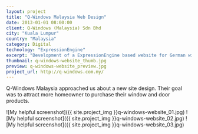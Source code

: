 ```yaml
---
layout: project
title: "Q-Windows Malaysia Web Design"
date: 2013-01-01 08:00:00
client: Q-Windows (Malaysia) Sdn Bhd
city: "Kuala Lumpur"
country: "Malaysia"
category: Digital
technology: "ExpressionEngine"
excerpt: "Development of a ExpressionEngine based website for German window and door manufacturer."
thumbnail: q-windows-website_thumb.jpg
preview: q-windows-website_preview.jpg
project_url: http://q-windows.com.my/
---
```


Q-Windows Malaysia approached us about a new site design. Their goal was to attract more homeowner to purchase their window and door products.

![My helpful screenshot]({{ site.project_img }}q-windows-website_01.jpg)
![My helpful screenshot]({{ site.project_img }}q-windows-website_02.jpg)
![My helpful screenshot]({{ site.project_img }}q-windows-website_03.jpg)
